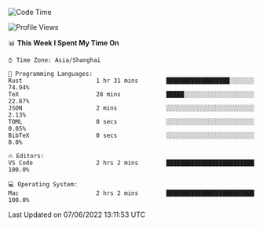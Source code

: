 <!--START_SECTION:waka-->
![Code Time](http://img.shields.io/badge/Code%20Time-1%2C362%20hrs%2040%20mins-blue)

![Profile Views](http://img.shields.io/badge/Profile%20Views-11-blue)

📊 **This Week I Spent My Time On** 

```text
⌚︎ Time Zone: Asia/Shanghai

💬 Programming Languages: 
Rust                     1 hr 31 mins        ██████████████████░░░░░░░   74.94% 
TeX                      28 mins             █████░░░░░░░░░░░░░░░░░░░░   22.87% 
JSON                     2 mins              ░░░░░░░░░░░░░░░░░░░░░░░░░   2.13% 
TOML                     0 secs              ░░░░░░░░░░░░░░░░░░░░░░░░░   0.05% 
BibTeX                   0 secs              ░░░░░░░░░░░░░░░░░░░░░░░░░   0.0%

🔥 Editors: 
VS Code                  2 hrs 2 mins        █████████████████████████   100.0%

💻 Operating System: 
Mac                      2 hrs 2 mins        █████████████████████████   100.0%

```


 Last Updated on 07/06/2022 13:11:53 UTC
<!--END_SECTION:waka-->
